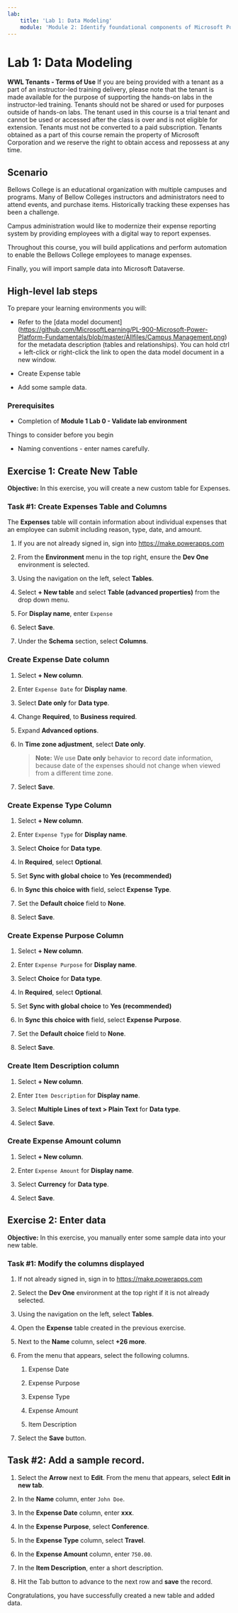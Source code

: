 ```yaml
---
lab:
    title: 'Lab 1: Data Modeling'
    module: 'Module 2: Identify foundational components of Microsoft Power Platform'
---
```


# Lab 1: Data Modeling

**WWL Tenants - Terms of Use**
If you are being provided with a tenant as a part of an instructor-led training delivery, please note that the tenant is made available for the purpose of supporting the hands-on labs in the instructor-led training. 
Tenants should not be shared or used for purposes outside of hands-on labs. The tenant used in this course is a trial tenant and cannot be used or accessed after the class is over and is not eligible for extension. 
Tenants must not be converted to a paid subscription. Tenants obtained as a part of this course remain the property of Microsoft Corporation and we reserve the right to obtain access and repossess at any time. 

## Scenario

Bellows College is an educational organization with multiple campuses and programs. Many of Bellow Colleges instructors and administrators need to attend events, and purchase items. Historically tracking these expenses has been a challenge. 

Campus administration would like to modernize their expense reporting system by providing employees with a digital way to report expenses. 

Throughout this course, you will build applications and perform automation to enable the Bellows College employees to manage expenses.

Finally, you will import sample data into Microsoft Dataverse.

## High-level lab steps

To prepare your learning environments you will:

- Refer to the [data model document]([https://github.com/MicrosoftLearning/PL-900-Microsoft-Power-Platform-Fundamentals/blob/master/Allfiles/Campus Management.png](https://github.com/MicrosoftLearning/PL-900-Microsoft-Power-Platform-Fundamentals/blob/master/Allfiles/Campus%20Management.png)) for the metadata description (tables and relationships). You can hold ctrl + left-click or right-click the link to open the data model document in a new window.

- Create Expense table

- Add some sample data. 

### Prerequisites

- Completion of **Module 1 Lab 0 - Validate lab environment**

Things to consider before you begin

- Naming conventions - enter names carefully.

## Exercise 1: Create New Table

**Objective:** In this exercise, you will create a new custom table for Expenses.

### Task #1: Create Expenses Table and Columns

The **Expenses** table will contain information about individual expenses that an employee can submit including reason, type, date, and amount.

1. If you are not already signed in, sign into https://make.powerapps.com

1. From the **Environment** menu in the top right, ensure the **Dev One** environment is selected.

1. Using the navigation on the left, select **Tables**.

1. Select **+ New table** and select **Table (advanced properties)** from the drop down menu.

1. For **Display name**, enter `Expense`

1. Select **Save**.

1. Under the **Schema** section, select **Columns**.

### Create Expense Date column

1. Select **+ New column**.

1. Enter `Expense Date` for **Display name**.

1. Select **Date only** for **Data type**.

1. Change **Required**, to **Business required**.

1. Expand **Advanced options**.

1. In **Time zone adjustment**, select **Date only**.

	>**Note:** We use **Date only** behavior to record date information, because date of the expenses should not change when viewed from a different time zone.

1. Select **Save**.

### Create Expense Type Column

1. Select **+ New column**.

1. Enter `Expense Type` for **Display name**.

1. Select **Choice** for **Data type**.

1. In **Required**, select **Optional**.

1. Set **Sync with global choice** to **Yes (recommended)**

1. In **Sync this choice with** field, select **Expense Type**.

1. Set the **Default choice** field to **None**.

1. Select **Save**.

### Create Expense Purpose Column

1. Select **+ New column**.

1. Enter `Expense Purpose` for **Display name**.

1. Select **Choice** for **Data type**.

1. In **Required**, select **Optional**.

1. Set **Sync with global choice** to **Yes (recommended)**

1. In **Sync this choice with** field, select **Expense Purpose**.

1. Set the **Default choice** field to **None**.

1. Select **Save**.

### Create Item Description column

1. Select **+ New column**.

1. Enter `Item Description` for **Display name**.

1. Select **Multiple Lines of text &gt; Plain Text** for **Data type**.

1. Select **Save**.

### Create Expense Amount column

1. Select **+ New column**.

1. Enter `Expense Amount` for **Display name**.

1. Select **Currency** for **Data type**.

1. Select **Save**.

 
## Exercise 2: Enter data

**Objective:** In this exercise, you manually enter some sample data into your new table. 

### Task #1: Modify the columns displayed

1. If not already signed in, sign in to https://make.powerapps.com

1. Select the **Dev One** environment at the top right if it is not already selected.

1. Using the navigation on the left, select **Tables**.

1. Open the **Expense** table created in the previous exercise.

1. Next to the **Name** column, select **+26 more**.

1. From the menu that appears, select the following columns.

	1. Expense Date

	2. Expense Purpose 

	3. Expense Type

	4. Expense Amount

	5. Item Description

1. Select the **Save** button.

## Task #2: Add a sample record.

1. Select the **Arrow** next to **Edit**. From the menu that appears, select **Edit in new tab**.

1. In the **Name** column, enter `John Doe`.

1. In the **Expense Date** column, enter **xxx**.

1. In the **Expense Purpose**, select **Conference**.

1. In the **Expense Type** column, select **Travel**.

1. In the **Expense Amount** column, enter `750.00`.

1. In the **Item Description**, enter a short description.

1. Hit the Tab button to advance to the next row and **save** the record.

Congratulations, you have successfully created a new table and added data.


